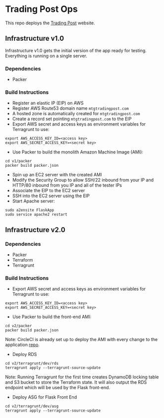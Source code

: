 # Trading Post Ops

This repo deploys the [Trading Post](https://github.com/cheuklau/trading-post) website.

## Infrastructure v1.0

Infrastructure v1.0 gets the initial version of the app ready for testing. Everything is running on a single server.

### Dependencies

- Packer

### Build Instructions

- Register an elastic IP (EIP) on AWS
- Register AWS Route53 domain name `mtgtradingpost.com`
- A hosted zone is automatically created for `mtgtradingpost.com`
- Create a record set pointing `mtgtradingpost.com` to the EIP
- Export AWS secret and access keys as environment variables for Terragrunt to use:
```
export AWS_ACCESS_KEY_ID=<access key>
export AWS_SECRET_ACCESS_KEY=<secret key>
```
- Use Packer to build the monolith Amazon Machine Image (AMI):
```
cd v1/packer
packer build packer.json
```
- Spin up an EC2 server with the created AMI
- Modify the Security Group to allow SSH/22 inbound from your IP and HTTP/80 inbound from you IP and all of the tester IPs
- Associate the EIP to the EC2 server
- SSH into the EC2 server using the EIP
- Start Apache server:
```
sudo a2ensite FlaskApp
sudo service apache2 restart
```

## Infrastructure v2.0

### Dependencies

- Packer
- Terraform
- Terragrunt

### Build Instructions

- Export AWS secret and access keys as environment variables for Terragrunt to use:
```
export AWS_ACCESS_KEY_ID=<access key>
export AWS_SECRET_ACCESS_KEY=<secret key>
```
- Use Packer to build the front-end AMI:
```
cd v2/packer
packer build packer.json
```
Note: CircleCI is already set up to deploy the AMI with every change to the application [repo](https://github.com/cheuklau/trading-post).
- Deploy RDS
```
cd v2/terragrunt/dev/rds
terragrunt apply --terragrunt-source-update
```
Note: Running Terragrunt for the first time creates DynamoDB locking table and S3 bucket to store the Terraform state. It will also output the RDS endpoint which will be used by the Flask front-end.
- Deploy ASG for Flask Front End
```
cd v2/terragrunt/dev/asg
terragrunt apply --terragrunt-source-update
```
